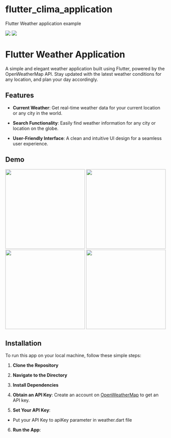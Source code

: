 # flutter_clima_application

Flutter Weather application example

  <div> 
    <img src="https://badgen.net/pub/flutter-platform/xml"/>
    <img src="https://badgen.net/badge/API/http.dart/green"/>
  </div>

# Flutter Weather Application

A simple and elegant weather application built using Flutter, powered by the OpenWeatherMap API. Stay updated with the latest weather conditions for any location, and plan your day accordingly.

## Features

- **Current Weather**: Get real-time weather data for your current location or any city in the world.

- **Search Functionality**: Easily find weather information for any city or location on the globe.

- **User-Friendly Interface**: A clean and intuitive UI design for a seamless user experience.

## Demo

<img src="https://github.com/ShokaUladzislau/MyCinema/blob/main/demo/1.png" width="250"/>
<img src="https://github.com/ShokaUladzislau/MyCinema/blob/main/demo/2.png" width="250"/>
<img src="https://github.com/ShokaUladzislau/MyCinema/blob/main/demo/3.png" width="250"/>
<img src="https://github.com/ShokaUladzislau/MyCinema/blob/main/demo/4.gif" width="250"/>

## Installation

To run this app on your local machine, follow these simple steps:

1. **Clone the Repository**

2. **Navigate to the Directory**

3. **Install Dependencies**

4. **Obtain an API Key**: Create an account on [OpenWeatherMap](https://openweathermap.org/) to get an API key.

5. **Set Your API Key**:

- Put your API Key to apiKey parameter in weather.dart file

6. **Run the App**:
